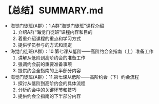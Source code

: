 # 【总结】SUMMARY.md

-   海觉门徒班(A群）：1.A群“海觉门徒班”课程介绍
    1.  介绍A群“海觉门徒班”课程内容和目的
    2.  着重介绍课程的重点和学习方式
    3.  提供学员参与的方式和规定
-   海觉门徒班(A群）：10.第七课从低阶——高阶约会全指南（上）准备工作
    1.  讲解从低阶到高阶约会的准备工作
    2.  强调约会前的重要准备事项
    3.  提供约会全指南的上半部分内容
-   海觉门徒班(A群）：11.第七课从低阶——高阶约会（下）约会流程
    1.  探讨从低阶到高阶约会的具体流程
    2.  分析约会中的关键环节和技巧
    3.  提供约会全指南的下半部分内容